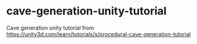# cave-generation-unity-tutorial
Cave generation unity tutorial from https://unity3d.com/learn/tutorials/s/procedural-cave-generation-tutorial
